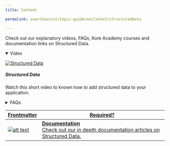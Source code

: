 ```yaml
---
title: Content

permalink: searchassist/topic-guide/en/latest/structuredData

---
```

<!--#### Topic Guide
###### Structured Data-->

  Check out our explanatory videos, FAQs, Kore Academy courses and documentation links on Structured Data.

<details class="introduction-video" open>
  <summary>Video
  </summary>
   
   [![Structured Data](images/VideoCoverImage.png)](https://player.vimeo.com/video/751565088?h=1a7375cec5&amp)

  ##### Structured Data 
  Watch this short video to known how to add structured data to your application.

</details>

<details>
  <summary>FAQs
  </summary>

  <a class="doc-link" target="_blank" href="https://docs.kore.ai/searchassist/manage-content-sources/managing-structured-data/">
 
  How to import structured data from a CSV or JSON file?

</a>

 <a class="doc-link" target="_blank" href="https://docs.kore.ai/searchassist/manage-content-sources/managing-structured-data/">
 
  How to add Structured data manually?

</a>
 

</details>


<a class="doc-link" target="_blank" href="https://docs.kore.ai/searchassist/manage-content-sources/managing-structured-data/">
 

| Frontmatter | Required? |
|-------------|-------------|
| ![alt text](images/SA_Documentation.svg "Title") | **Documentation**  <br /> Check out our in depth documentation articles on Structured Data. | 


</a>
